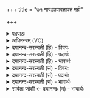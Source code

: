 +++
title = "७१ गावऽउपावतावतं मही"

+++
<details><summary>पदपाठः</summary>

गावः। उप॑। अ॒वत॒। अ॒वतम्। म॒हीऽइति॑ म॒ही। य॒ज्ञस्य॑। र॒प्सुदा॑। उभा। कर्णा॑। हि॒र॒ण्यया॑। ७१।
</details>

<details><summary>अधिमन्त्रम् (VC)</summary>

- मित्रावरुणौ देवते
- वसिष्ठ ऋषिः
- गायत्री
- षड्जः
</details>

<details><summary>दयानन्द-सरस्वती (हि) - विषयः</summary>

अब पृथिवी सूर्य कैसे हैं, इस विषय को अगले मन्त्र में कहा है ॥
</details>

<details><summary>दयानन्द-सरस्वती (हि) - पदार्थः</summary>

पदार्थान्वयभाषाः -  हे मनु्ष्यो ! जैसे (रप्सुदा) सुन्दर रूप देनेवाले (उभा) दोनों (कर्णा) कार्यसाधक (हिरण्यया) ज्योतिःस्वरूप (मही) महत्परिमाणवाले सूर्य-पृथिवी (यज्ञस्य) संगत संसार के (अवतम्) कूप के तुल्य रक्षा करनेवाले होते और (गावः) किरण भी रक्षक होवें, वैसे इनकी तुम लोग (उप, अवत) रक्षा करो ॥७१ ॥
</details>

<details><summary>दयानन्द-सरस्वती (हि) - भावार्थः</summary>

भावार्थभाषाः -  इस मन्त्र में वाचकलुप्तोपमालङ्कार है। जैसे किसान लोग कूप के जल से खेतों और वाटिकाओं की सम्यक् रक्षा कर धनवान् होते, वैसे पृथिवी-सूर्य सबके धनकारक होते हैं ॥७१ ॥
</details>

<details><summary>दयानन्द-सरस्वती (सं) - विषयः</summary>

अथ पृथिवीसूर्यौ कीदृशावित्याह ॥
</details>

<details><summary>दयानन्द-सरस्वती (सं) - पदार्थः</summary>

पदार्थान्वयभाषाः -  हे मनुष्याः ! यथा रप्सुदा उभा कर्णा हिरण्यया मही यज्ञस्यावतमिव रक्षिके भवतो गावश्च रक्षकाः स्युस्तथैतान् यूयमुपावत ॥७१ ॥
</details>

<details><summary>दयानन्द-सरस्वती (सं) - भावार्थः</summary>

भावार्थभाषाः -  अत्र वाचकलुप्तोपमालङ्कारः। यथा कृषीवलाः कूपोदकेन क्षेत्राण्यारामांश्च संरक्ष्य श्रीमन्तो भवन्ति तथा पृथिवीसूर्यौ सर्वेषां श्रीकारके भवतः ॥७१ ॥
</details>

<details><summary>सविता जोशी ← दयानन्दः (म) - भावार्थः</summary>

भावार्थभाषाः -  या मंत्रात वाचकलुप्तोपमालंकार आहे. जसे शेतकरी विहिरीच्या पाण्याने शेती व मळे यांचे रक्षण करतात व श्रीमंत होतात तसे पृथ्वी व सूर्य सर्वांना धन प्राप्त करून देतात.
</details>